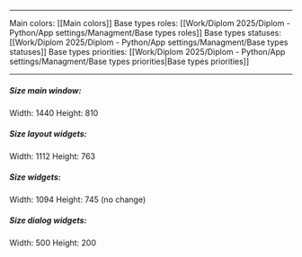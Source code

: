 
___

Main colors: [[Main colors]]
Base types roles: [[Work/Diplom 2025/Diplom - Python/App settings/Managment/Base types roles]]
Base types statuses: [[Work/Diplom 2025/Diplom - Python/App settings/Managment/Base types statuses]]
Base types priorities: [[Work/Diplom 2025/Diplom - Python/App settings/Managment/Base types priorities|Base types priorities]]
___
##### Size main window:
Width: 1440
Height: 810
##### Size layout widgets:
Width: 1112
Height: 763
##### Size widgets:
Width: 1094
Height: 745 (no change)
##### Size dialog widgets:
Width: 500
Height: 200
